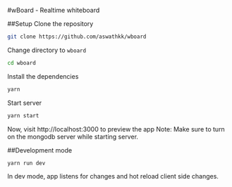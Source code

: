 #wBoard - Realtime whiteboard

##Setup
Clone the repository
```sh
git clone https://github.com/aswathkk/wboard
```
Change directory to `wboard`
```sh
cd wboard
```
Install the dependencies
```sh
yarn
```
Start server
```sh
yarn start
```
Now, visit http://localhost:3000 to preview the app
Note: Make sure to turn on the mongodb server while starting server.

##Development mode
```sh
yarn run dev
```
In dev mode, app listens for changes and hot reload client side changes.
